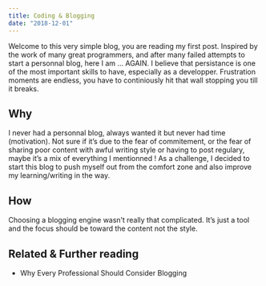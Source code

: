 ```yaml
---
title: Coding & Blogging
date: "2018-12-01"
---
```


Welcome to this very simple blog, you are reading my first post. Inspired by the work of many great
programmers, and after many failed attempts to start a personnal blog, here I am … AGAIN.
I believe that persistance is one of the most important skills to have, especially as a developper.
Frustration moments are endless, you have to continiously hit that wall stopping you till it breaks.

## Why
I never had a personnal blog, always wanted it but never had time (motivation). Not sure if it’s due to
the fear of commitement, or the fear of sharing poor content with awful writing style or having to post regulary, maybe it’s a mix of everything I mentionned !
As a challenge, I decided to start this blog to push myself out from the comfort zone and also improve my learning/writing in the way.

## How
Choosing a blogging engine wasn’t really that complicated. It’s just a tool and the focus should be toward the content not the style.


## Related & Further reading
- Why Every Professional Should Consider Blogging
